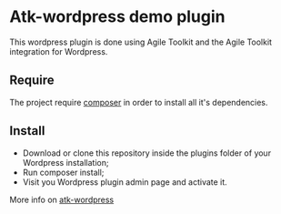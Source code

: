 # Atk-wordpress demo plugin

This wordpress plugin is done using Agile Toolkit and the Agile Toolkit integration for Wordpress.

## Require

The project require [composer](https://getcomposer.org/) in order to install all it's dependencies.

## Install

 - Download or clone this repository inside the plugins folder of your Wordpress installation;
 - Run composer install;
 - Visit you Wordpress plugin admin page and activate it.

 More info on [atk-wordpress](http://github.com/ibelar/atk-wordpress)
